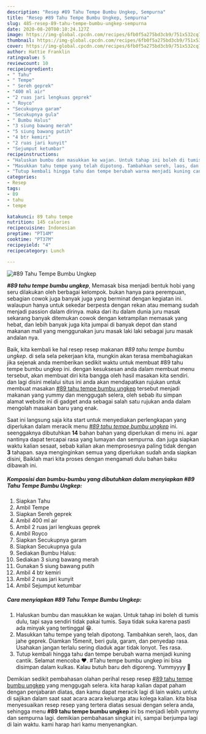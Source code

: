 ```yaml
---
description: "Resep #89 Tahu Tempe Bumbu Ungkep, Sempurna"
title: "Resep #89 Tahu Tempe Bumbu Ungkep, Sempurna"
slug: 485-resep-89-tahu-tempe-bumbu-ungkep-sempurna
date: 2020-08-20T00:10:24.127Z
image: https://img-global.cpcdn.com/recipes/6fb0f5a275bd3cb9/751x532cq70/89-tahu-tempe-bumbu-ungkep-foto-resep-utama.jpg
thumbnail: https://img-global.cpcdn.com/recipes/6fb0f5a275bd3cb9/751x532cq70/89-tahu-tempe-bumbu-ungkep-foto-resep-utama.jpg
cover: https://img-global.cpcdn.com/recipes/6fb0f5a275bd3cb9/751x532cq70/89-tahu-tempe-bumbu-ungkep-foto-resep-utama.jpg
author: Hattie Franklin
ratingvalue: 5
reviewcount: 10
recipeingredient:
- " Tahu"
- " Tempe"
- " Sereh geprek"
- "400 ml air"
- "2 ruas jari lengkuas geprek"
- " Royco"
- "Secukupnya garam"
- "Secukupnya gula"
- " Bumbu Halus"
- "3 siung bawang merah"
- "5 siung bawang putih"
- "4 btr kemiri"
- "2 ruas jari kunyit"
- "Sejumput ketumbar"
recipeinstructions:
- "Haluskan bumbu dan masukkan ke wajan. Untuk tahap ini boleh di tumis dulu, tapi saya sendiri tidak pakai tumis. Saya tidak suka karena pasti ada minyak yang tertinggal 😁."
- "Masukkan tahu tempe yang telah dipotong. Tambahkan sereh, laos, dan jahe geprek. Diamkan 15menit, beri gula, garam, dan penyedap rasa. Usahakan jangan terlalu sering diaduk agar tidak lonyot. Tes rasa."
- "Tutup kembali hingga tahu dan tempe berubah warna menjadi kuning cantik. Selamat mencoba ♥️. #Tahu tempe bumbu ungkep ini bisa disimpan dalam kulkas. Kalau butuh baru deh digoreng. Yummyyyy 🤤"
categories:
- Resep
tags:
- 89
- tahu
- tempe

katakunci: 89 tahu tempe 
nutrition: 145 calories
recipecuisine: Indonesian
preptime: "PT14M"
cooktime: "PT37M"
recipeyield: "4"
recipecategory: Lunch

---
```



![#89 Tahu Tempe Bumbu Ungkep](https://img-global.cpcdn.com/recipes/6fb0f5a275bd3cb9/751x532cq70/89-tahu-tempe-bumbu-ungkep-foto-resep-utama.jpg)

<b><i>#89 tahu tempe bumbu ungkep</i></b>, Memasak bisa menjadi bentuk hobi yang seru dilakukan oleh berbagai kelompok. bukan hanya para perempuan, sebagian cowok juga banyak juga yang berminat dengan kegiatan ini. walaupun hanya untuk sekedar berpesta dengan rekan atau memang sudah menjadi passion dalam dirinya. maka dari itu dalam dunia juru masak sekarang banyak ditemukan cowok dengan ketrampilan memasak yang hebat, dan lebih banyak juga kita jumpai di banyak depot dan stand makanan mall yang menggunakan juru masak laki laki sebagai juru masak andalan nya.



Baik, kita kembali ke hal resep resep makanan <i>#89 tahu tempe bumbu ungkep</i>. di sela sela pekerjaan kita, mungkin akan terasa membahagiakan jika sejenak anda memberikan sedikit waktu untuk membuat #89 tahu tempe bumbu ungkep ini. dengan kesuksesan anda dalam membuat menu tersebut, akan membuat diri kita bangga oleh hasil masakan kita sendiri. dan lagi disini melalui situs ini anda akan mendapatkan rujukan untuk membuat masakan <u>#89 tahu tempe bumbu ungkep</u> tersebut menjadi makanan yang yummy dan menggugah selera, oleh sebab itu simpan alamat website ini di gadget anda sebagai salah satu rujukan anda dalam mengolah masakan baru yang enak.


Saat ini langsung saja kita start untuk menyediakan perlengkapan yang diperlukan dalam meracik menu <u><i>#89 tahu tempe bumbu ungkep</i></u> ini. seenggaknya dibutuhkan <b>14</b> bahan bahan yang diperlukan di menu ini. agar nantinya dapat tercapai rasa yang lumayan dan sempurna. dan juga siapkan waktu kalian sesaat, sebab kalian akan memprosesnya paling tidak dengan <b>3</b> tahapan. saya menginginkan semua yang diperlukan sudah anda siapkan disini, Baiklah mari kita proses dengan mengamati dulu bahan baku dibawah ini.

<!--inarticleads1-->

##### Komposisi dan bumbu-bumbu yang dibutuhkan dalam menyiapkan #89 Tahu Tempe Bumbu Ungkep:

1. Siapkan  Tahu
1. Ambil  Tempe
1. Siapkan  Sereh geprek
1. Ambil 400 ml air
1. Ambil 2 ruas jari lengkuas geprek
1. Ambil  Royco
1. Siapkan Secukupnya garam
1. Siapkan Secukupnya gula
1. Sediakan  Bumbu Halus:
1. Sediakan 3 siung bawang merah
1. Gunakan 5 siung bawang putih
1. Ambil 4 btr kemiri
1. Ambil 2 ruas jari kunyit
1. Ambil Sejumput ketumbar




<!--inarticleads2-->

##### Cara menyiapkan #89 Tahu Tempe Bumbu Ungkep:

1. Haluskan bumbu dan masukkan ke wajan. Untuk tahap ini boleh di tumis dulu, tapi saya sendiri tidak pakai tumis. Saya tidak suka karena pasti ada minyak yang tertinggal 😁.
1. Masukkan tahu tempe yang telah dipotong. Tambahkan sereh, laos, dan jahe geprek. Diamkan 15menit, beri gula, garam, dan penyedap rasa. Usahakan jangan terlalu sering diaduk agar tidak lonyot. Tes rasa.
1. Tutup kembali hingga tahu dan tempe berubah warna menjadi kuning cantik. Selamat mencoba ♥️. #Tahu tempe bumbu ungkep ini bisa disimpan dalam kulkas. Kalau butuh baru deh digoreng. Yummyyyy 🤤




Demikian sedikit pembahasan olahan perihal resep resep <u>#89 tahu tempe bumbu ungkep</u> yang menggugah selera. kita harap kalian dapat paham dengan penjabaran diatas, dan kamu dapat meracik lagi di lain waktu untuk di sajikan dalam saat saat acara acara keluarga atau kolega kalian. kita bisa menyesuaikan resep resep yang tertera diatas sesuai dengan selera anda, sehingga menu <b>#89 tahu tempe bumbu ungkep</b> ini bs menjadi lebih yummy dan sempurna lagi. demikian pembahasan singkat ini, sampai berjumpa lagi di lain waktu. kami harap hari kamu menyenangkan.
